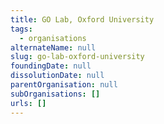 ```yaml
---
title: GO Lab, Oxford University
tags:
  - organisations
alternateName: null
slug: go-lab-oxford-university
foundingDate: null
dissolutionDate: null
parentOrganisation: null
subOrganisations: []
urls: []
---
```

